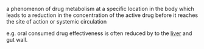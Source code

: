  a phenomenon of drug metabolism at a specific location in the body which leads to a reduction in the concentration of the active drug before it reaches the site of action or systemic circulation
 
e.g. oral consumed drug effectiveness is often reduced by to the [liver](https://en.m.wikipedia.org/wiki/Liver "Liver") and gut wall.